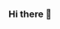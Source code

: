 ### Hi there 👋

<!--
**SamanjaCartagena/SamanjaCartagena** is a ✨ _special_ ✨ repository because its `README.md` (this file) appears on your GitHub profile.

Here are some ideas to get you started:

- 🔭 I’m currently working on my startup
- 🌱 I’m currently learning ...
- 👯 I’m looking to collaborate on ...
- 💬 Ask me about javascript/ Ruby on Rails / Mern Stack Development / Game Development
- 📫 How to reach me: cart.samanja09@gmail.com
- 😄 Pronouns: She/her
- ⚡ Fun fact: I like blogging
-->

